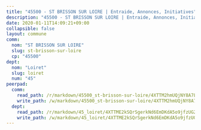 ```yaml
---
title: "45500 - ST BRISSON SUR LOIRE | Entraide, Annonces, Initiatives"
description: "45500 - ST BRISSON SUR LOIRE | Entraide, Annonces, Initiatives"
date: 2020-01-11T14:09:21+09:00
collapsible: false
layout: commune
comm:
  nom: "ST BRISSON SUR LOIRE"
  slug: st-brisson-sur-loire
  cp: "45500"
dept:
  nom: "Loiret"
  slug: loiret
  num: "45"
peerpad:
  comm:
    read_path: /r/markdown/45500_st-brisson-sur-loire/4XTTM2hmUQjNY8A7LyvqeG2vHcr1UUTt18GWcnigLoqDSmYym
    write_path: /w/markdown/45500_st-brisson-sur-loire/4XTTM2hmUQjNY8A7LyvqeG2vHcr1UUTt18GWcnigLoqDSmYym-K3TgV6MyXy8GpPMjc5cgFqGAmQruJtjyMEYjFoZFh8FNtscFTgGfXm2qe7zKHLc9UQvvduxs7fb12LCXo9xVhdwrZLDGYkoCEZbudGKYAzEqCFMXeQSJb8D1WXnLr3Pjcs3sigkf
  dept:
    read_path: /r/markdown/45_loiret/4XTTME2kSQrSgerkNd6EmDKdA5o9jfzUG2SAG8C2qVYb3YXN4
    write_path: /w/markdown/45_loiret/4XTTME2kSQrSgerkNd6EmDKdA5o9jfzUG2SAG8C2qVYb3YXN4-K3TgULpEDoP6p5UphGUnEGQQDb2AQTj81Z2trE1ZVsdtBZSXUbkVLE9oEias3DdMz5vmgxRH8ErfnuyVj2VYfJxxhBMoq5ZxQCDrb2jTVFkww5uEThgDKwT8pF9LfJGTpqNraKjJ
---
```


